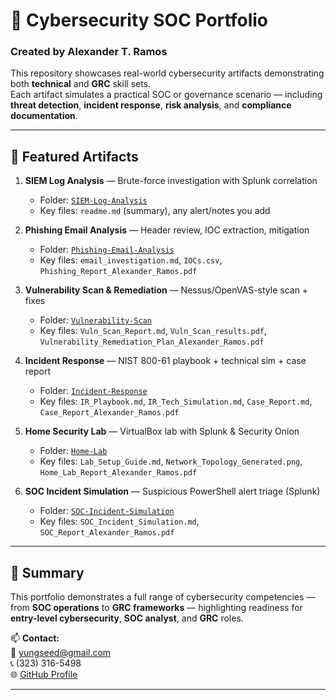 # 🧩 Cybersecurity SOC Portfolio
### Created by **Alexander T. Ramos**

This repository showcases real-world cybersecurity artifacts demonstrating both **technical** and **GRC** skill sets.  
Each artifact simulates a practical SOC or governance scenario — including **threat detection**, **incident response**, **risk analysis**, and **compliance documentation**.  

---

## 📌 Featured Artifacts

1) **SIEM Log Analysis** — Brute-force investigation with Splunk correlation  
   - Folder: [`SIEM-Log-Analysis`](./SIEM-Log-Analysis)  
   - Key files: `readme.md` (summary), any alert/notes you add

2) **Phishing Email Analysis** — Header review, IOC extraction, mitigation  
   - Folder: [`Phishing-Email-Analysis`](./Phishing-Email-Analysis)  
   - Key files: `email_investigation.md`, `IOCs.csv`, `Phishing_Report_Alexander_Ramos.pdf`

3) **Vulnerability Scan & Remediation** — Nessus/OpenVAS-style scan + fixes  
   - Folder: [`Vulnerability-Scan`](./Vulnerability-Scan)  
   - Key files: `Vuln_Scan_Report.md`, `Vuln_Scan_results.pdf`, `Vulnerability_Remediation_Plan_Alexander_Ramos.pdf`

4) **Incident Response** — NIST 800-61 playbook + technical sim + case report  
   - Folder: [`Incident-Response`](./Incident-Response)  
   - Key files: `IR_Playbook.md`, `IR_Tech_Simulation.md`, `Case_Report.md`, `Case_Report_Alexander_Ramos.pdf`

5) **Home Security Lab** — VirtualBox lab with Splunk & Security Onion  
   - Folder: [`Home-Lab`](./Home-Lab)  
   - Key files: `Lab_Setup_Guide.md`, `Network_Topology_Generated.png`, `Home_Lab_Report_Alexander_Ramos.pdf`

6) **SOC Incident Simulation** — Suspicious PowerShell alert triage (Splunk)  
   - Folder: [`SOC-Incident-Simulation`](./SOC-Incident-Simulation)  
   - Key files: `SOC_Incident_Simulation.md`, `SOC_Report_Alexander_Ramos.pdf`
---

## 🧾 Summary
This portfolio demonstrates a full range of cybersecurity competencies — from **SOC operations** to **GRC frameworks** — highlighting readiness for **entry-level cybersecurity**, **SOC analyst**, and **GRC** roles.  

📫 **Contact:**  
📧 yungseed@gmail.com  
📞 (323) 316-5498  
🌐 [GitHub Profile](https://github.com/yungseed80r)

---

